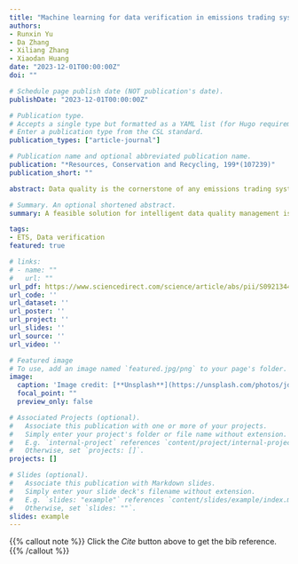 ```yaml
---
title: "Machine learning for data verification in emissions trading system"
authors:
- Runxin Yu
- Da Zhang
- Xiliang Zhang
- Xiaodan Huang
date: "2023-12-01T00:00:00Z"
doi: ""

# Schedule page publish date (NOT publication's date).
publishDate: "2023-12-01T00:00:00Z"

# Publication type.
# Accepts a single type but formatted as a YAML list (for Hugo requirements).
# Enter a publication type from the CSL standard.
publication_types: ["article-journal"]

# Publication name and optional abbreviated publication name.
publication: "*Resources, Conservation and Recycling, 199*(107239)"
publication_short: ""

abstract: Data quality is the cornerstone of any emissions trading system (ETS), although developing an effective assurance mechanism is a considerable challenge. To evaluate potential data quality issues of regulated firms and develop a cost-efficient data verification scheme for the authorities, this study uses domain knowledge and data-driven approaches to identify firms with high data quality risks. Using a unique dataset from China's national ETS, each sample obtains an ensemble outlier score generated by several supervised and unsupervised machine learning techniques, and limited inspection resources are allocated to the facilities with higher scores. Our results show that the models make good predictions where potential misreports are found among the predicted high-risk samples, and 70 % of tampered datapoints are detected in the robust test. The method presented here helps in efficiently verifying firms’ self-report emissions and proposes a feasible solution for intelligent data quality management under ETS context.

# Summary. An optional shortened abstract.
summary: A feasible solution for intelligent data quality management is proposed to support emissions trading system

tags:
- ETS, Data verification
featured: true

# links:
# - name: ""
#   url: ""
url_pdf: https://www.sciencedirect.com/science/article/abs/pii/S0921344923003737
url_code: ''
url_dataset: ''
url_poster: ''
url_project: ''
url_slides: ''
url_source: ''
url_video: ''

# Featured image
# To use, add an image named `featured.jpg/png` to your page's folder. 
image:
  caption: 'Image credit: [**Unsplash**](https://unsplash.com/photos/jdD8gXaTZsc)'
  focal_point: ""
  preview_only: false

# Associated Projects (optional).
#   Associate this publication with one or more of your projects.
#   Simply enter your project's folder or file name without extension.
#   E.g. `internal-project` references `content/project/internal-project/index.md`.
#   Otherwise, set `projects: []`.
projects: []

# Slides (optional).
#   Associate this publication with Markdown slides.
#   Simply enter your slide deck's filename without extension.
#   E.g. `slides: "example"` references `content/slides/example/index.md`.
#   Otherwise, set `slides: ""`.
slides: example
---
```


{{% callout note %}}
Click the *Cite* button above to get the bib reference.
{{% /callout %}}

